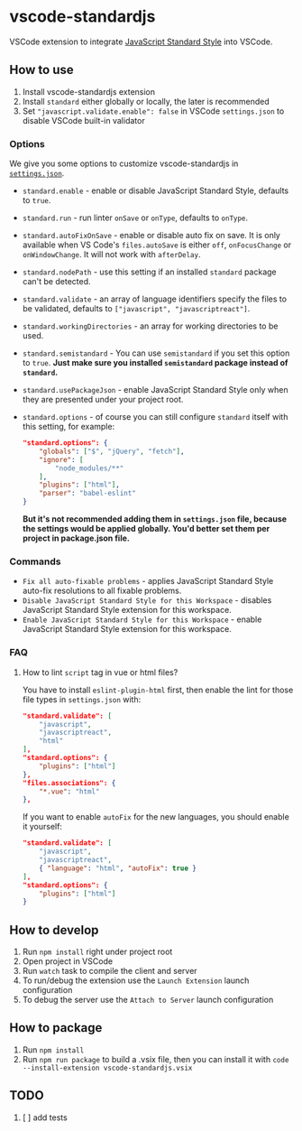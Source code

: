 # vscode-standardjs

VSCode extension to integrate [JavaScript Standard Style](https://github.com/feross/standard) into VSCode.

## How to use

1. Install vscode-standardjs extension
2. Install `standard` either globally or locally, the later is recommended
3. Set `"javascript.validate.enable": false` in VSCode `settings.json` to disable VSCode built-in validator

### Options

We give you some options to customize vscode-standardjs in [`settings.json`](https://code.visualstudio.com/docs/customization/userandworkspace).

* `standard.enable` - enable or disable JavaScript Standard Style, defaults to `true`.
* `standard.run` - run linter `onSave` or `onType`, defaults to `onType`.
* `standard.autoFixOnSave` - enable or disable auto fix on save. It is only available when VS Code's `files.autoSave` is either `off`, `onFocusChange` or `onWindowChange`. It will not work with `afterDelay`.
* `standard.nodePath` - use this setting if an installed `standard` package can't be detected.
* `standard.validate` - an array of language identifiers specify the files to be validated, defaults to `["javascript", "javascriptreact"]`.
* `standard.workingDirectories` - an array for working directories to be used.
* `standard.semistandard` - You can use `semistandard` if you set this option to `true`. **Just make sure you installed `semistandard` package instead of `standard`.**
* `standard.usePackageJson` - enable JavaScript Standard Style only when they are presented under your project root.
* `standard.options` - of course you can still configure `standard` itself with this setting, for example:

	```json
	"standard.options": {
		"globals": ["$", "jQuery", "fetch"],
		"ignore": [
			"node_modules/**"
		],
		"plugins": ["html"],
		"parser": "babel-eslint"
	}
	```

	 **But it's not recommended adding them in `settings.json` file, because the settings would be applied globally. You'd better set them per project in package.json file.**

### Commands

* `Fix all auto-fixable problems` - applies JavaScript Standard Style auto-fix resolutions to all fixable problems.
* `Disable JavaScript Standard Style for this Workspace` - disables JavaScript Standard Style extension for this workspace.
* `Enable JavaScript Standard Style for this Workspace` - enable JavaScript Standard Style extension for this workspace.

### FAQ

1. How to lint `script` tag in vue or html files?

    You have to install `eslint-plugin-html` first, then enable the lint for those file types in `settings.json` with:

	```json
	"standard.validate": [
		"javascript",
		"javascriptreact",
		"html"
	],
	"standard.options": {
		"plugins": ["html"]
	},
	"files.associations": {
		"*.vue": "html"
	},
	```
	If you want to enable `autoFix` for the new languages, you should enable it yourself:

	```json
	"standard.validate": [
		"javascript",
		"javascriptreact",
		{ "language": "html", "autoFix": true }
	],
	"standard.options": {
		"plugins": ["html"]
	}
	```

## How to develop

1. Run `npm install` right under project root
2. Open project in VSCode
3. Run `watch` task to compile the client and server
4. To run/debug the extension use the `Launch Extension` launch configuration
5. To debug the server use the `Attach to Server` launch configuration

## How to package

1. Run `npm install`
2. Run `npm run package` to build a .vsix file, then you can install it with `code --install-extension vscode-standardjs.vsix`

## TODO

1. [ ] add tests